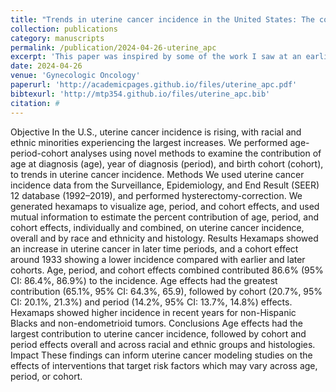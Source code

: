 ```yaml
---
title: "Trends in uterine cancer incidence in the United States: The contribution of age, period and cohort effects"
collection: publications
category: manuscripts
permalink: /publication/2024-04-26-uterine_apc
excerpt: 'This paper was inspired by some of the work I saw at an earlier CISNET conference. It was a cool opportunity to employee information theory techniques toward new applications and to use new visualization tools to convey trends.'
date: 2024-04-26
venue: 'Gynecologic Oncology'
paperurl: 'http://academicpages.github.io/files/uterine_apc.pdf'
bibtexurl: 'http://mtp354.github.io/files/uterine_apc.bib'
citation: #
---
```

Objective
In the U.S., uterine cancer incidence is rising, with racial and ethnic minorities experiencing the largest increases. We performed age-period-cohort analyses using novel methods to examine the contribution of age at diagnosis (age), year of diagnosis (period), and birth cohort (cohort), to trends in uterine cancer incidence.
Methods
We used uterine cancer incidence data from the Surveillance, Epidemiology, and End Result (SEER) 12 database (1992–2019), and performed hysterectomy-correction. We generated hexamaps to visualize age, period, and cohort effects, and used mutual information to estimate the percent contribution of age, period, and cohort effects, individually and combined, on uterine cancer incidence, overall and by race and ethnicity and histology.
Results
Hexamaps showed an increase in uterine cancer in later time periods, and a cohort effect around 1933 showing a lower incidence compared with earlier and later cohorts. Age, period, and cohort effects combined contributed 86.6% (95% CI: 86.4%, 86.9%) to the incidence. Age effects had the greatest contribution (65.1%, 95% CI: 64.3%, 65.9), followed by cohort (20.7%, 95% CI: 20.1%, 21.3%) and period (14.2%, 95% CI: 13.7%, 14.8%) effects. Hexamaps showed higher incidence in recent years for non-Hispanic Blacks and non-endometrioid tumors.
Conclusions
Age effects had the largest contribution to uterine cancer incidence, followed by cohort and period effects overall and across racial and ethnic groups and histologies.
Impact
These findings can inform uterine cancer modeling studies on the effects of interventions that target risk factors which may vary across age, period, or cohort.